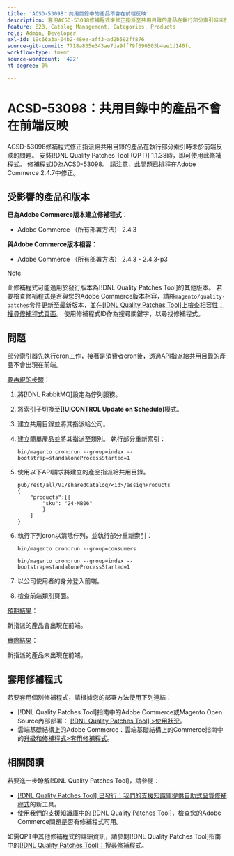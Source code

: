 ```yaml
---
title: 'ACSD-53098：共用目錄中的產品不會在前端反映'
description: 套用ACSD-53098修補程式來修正指派至共用目錄的產品在執行部分索引時未於前端反映的Adobe Commerce問題。
feature: B2B, Catalog Management, Categories, Products
role: Admin, Developer
exl-id: 19c66a3a-04b2-48ee-aff3-ad2b592ff876
source-git-commit: 7718a835e343ae7da9ff79f690503b4ee1d140fc
workflow-type: tm+mt
source-wordcount: '422'
ht-degree: 0%

---
```


# ACSD-53098：共用目錄中的產品不會在前端反映

ACSD-53098修補程式修正指派給共用目錄的產品在執行部分索引時未於前端反映的問題。 安裝[!DNL Quality Patches Tool (QPT)] 1.1.38時，即可使用此修補程式。 修補程式ID為ACSD-53098。 請注意，此問題已排程在Adobe Commerce 2.4.7中修正。

## 受影響的產品和版本

**已為Adobe Commerce版本建立修補程式：**

* Adobe Commerce （所有部署方法） 2.4.3

**與Adobe Commerce版本相容：**

* Adobe Commerce （所有部署方法） 2.4.3 - 2.4.3-p3

>[!NOTE]
>
>此修補程式可能適用於發行版本為[!DNL Quality Patches Tool]的其他版本。 若要檢查修補程式是否與您的Adobe Commerce版本相容，請將`magento/quality-patches`套件更新至最新版本，並在[[!DNL Quality Patches Tool]上檢查相容性：搜尋修補程式頁面](https://experienceleague.adobe.com/tools/commerce-quality-patches/index.html)。 使用修補程式ID作為搜尋關鍵字，以尋找修補程式。

## 問題

部分索引器先執行cron工作，接著是消費者cron後，透過API指派給共用目錄的產品不會出現在前端。

<u>要再現的步驟</u>：

1. 將[!DNL RabbitMQ]設定為佇列服務。
1. 將索引子切換至&#x200B;**[!UICONTROL Update on Schedule]**&#x200B;模式。
1. 建立共用目錄並將其指派給公司。
1. 建立簡單產品並將其指派至類別。 執行部分重新索引：

   `bin/magento cron:run --group=index --bootstrap=standaloneProcessStarted=1`

1. 使用以下API請求將建立的產品指派給共用目錄。

   ```
   pub/rest/all/V1/sharedCatalog/<id>/assignProducts
   {
       "products":[{
           "sku": "24-MB06"
           }
       ]
   }
   ```

1. 執行下列cron以清除佇列，並執行部分重新索引：

   `bin/magento cron:run --group=consumers`

   `bin/magento cron:run --group=index --bootstrap=standaloneProcessStarted=1`

1. 以公司使用者的身分登入前端。
1. 檢查前端類別頁面。

<u>預期結果</u>：

新指派的產品會出現在前端。

<u>實際結果</u>：

新指派的產品未出現在前端。

## 套用修補程式

若要套用個別修補程式，請根據您的部署方法使用下列連結：

* [!DNL Quality Patches Tool]指南中的Adobe Commerce或Magento Open Source內部部署： [[!DNL Quality Patches Tool] >使用狀況](https://experienceleague.adobe.com/docs/commerce-operations/tools/quality-patches-tool/usage.html)。
* 雲端基礎結構上的Adobe Commerce：雲端基礎結構上的Commerce指南中的[升級和修補程式>套用修補程式](https://experienceleague.adobe.com/docs/commerce-cloud-service/user-guide/develop/upgrade/apply-patches.html)。

## 相關閱讀

若要進一步瞭解[!DNL Quality Patches Tool]，請參閱：

* [[!DNL Quality Patches Tool] 已發行：我們的支援知識庫提供自助式品質修補程式](/help/announcements/adobe-commerce-announcements/magento-quality-patches-released-new-tool-to-self-serve-quality-patches.md)的新工具。
* [使用我們的支援知識庫中的 [!DNL Quality Patches Tool]](/help/support-tools/patches-available-in-qpt-tool/check-patch-for-magento-issue-with-magento-quality-patches.md)，檢查您的Adobe Commerce問題是否有修補程式可用。

如需QPT中其他修補程式的詳細資訊，請參閱[!DNL Quality Patches Tool]指南中的[[!DNL Quality Patches Tool]：搜尋修補程式](https://experienceleague.adobe.com/tools/commerce-quality-patches/index.html)。
